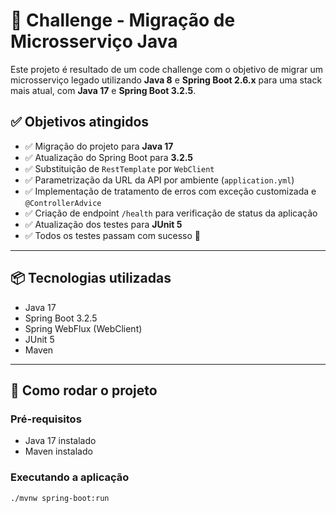 # 🧪 Challenge - Migração de Microsserviço Java

Este projeto é resultado de um code challenge com o objetivo de migrar um microsserviço legado utilizando **Java 8** e **Spring Boot 2.6.x** para uma stack mais atual, com **Java 17** e **Spring Boot 3.2.5**.

## ✅ Objetivos atingidos

- ✅ Migração do projeto para **Java 17**
- ✅ Atualização do Spring Boot para **3.2.5**
- ✅ Substituição de `RestTemplate` por `WebClient`
- ✅ Parametrização da URL da API por ambiente (`application.yml`)
- ✅ Implementação de tratamento de erros com exceção customizada e `@ControllerAdvice`
- ✅ Criação de endpoint `/health` para verificação de status da aplicação
- ✅ Atualização dos testes para **JUnit 5**
- ✅ Todos os testes passam com sucesso 🎉

---

## 📦 Tecnologias utilizadas

- Java 17
- Spring Boot 3.2.5
- Spring WebFlux (WebClient)
- JUnit 5
- Maven

---

## 🚀 Como rodar o projeto

### Pré-requisitos

- Java 17 instalado
- Maven instalado

### Executando a aplicação

```bash
./mvnw spring-boot:run
